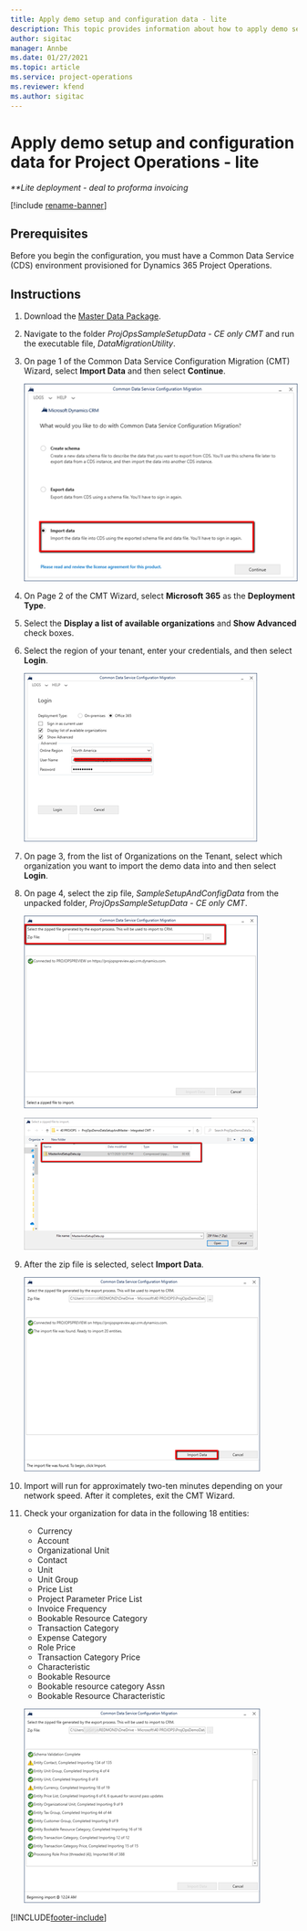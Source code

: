 ```yaml
---
title: Apply demo setup and configuration data - lite
description: This topic provides information about how to apply demo setup and configuration data for Project Operations.
author: sigitac
manager: Annbe
ms.date: 01/27/2021
ms.topic: article
ms.service: project-operations
ms.reviewer: kfend 
ms.author: sigitac
---
```


# Apply demo setup and configuration data for Project Operations - lite 

_**Lite deployment - deal to proforma invoicing_

[!include [rename-banner](~/includes/cc-data-platform-banner.md)]

## Prerequisites

Before you begin the configuration, you must have a Common Data Service (CDS) environment provisioned for Dynamics 365 Project Operations.


## Instructions

1. Download the [Master Data Package](https://download.microsoft.com/download/3/4/1/341bf279-a64f-4baa-af31-ce624859b518/ProjOpsSampleSetupData-%20CE%20only.zip). 
2. Navigate to the folder *ProjOpsSampleSetupData - CE only CMT* and run the executable file, *DataMigrationUtility*.
3. On page 1 of the Common Data Service Configuration Migration (CMT) Wizard, select **Import Data** and then select **Continue**.

    ![Configuration Migration](./media/1ConfigurationMigration.png)

4. On Page 2 of the CMT Wizard, select **Microsoft 365** as the **Deployment Type**.
5. Select the **Display a list of available organizations** and **Show Advanced** check boxes.
6. Select the region of your tenant, enter your credentials, and then select **Login**.

   ![Configuration Sign in](./media/2ConfigurationSignin.png)

7. On page 3, from the list of Organizations on the Tenant, select which organization you want to import the demo data into and then select **Login**.
8. On page 4, select the zip file, *SampleSetupAndConfigData* from the unpacked folder, *ProjOpsSampleSetupData - CE only CMT*.

   ![Zip file](./media/3ZipFile.png)

   ![Select a file](./media/4SelectAFile.png)

9. After the zip file is selected, select **Import Data**.

   ![Import data](./media/5ImportData.png)

10. Import will run for approximately two-ten minutes depending on your network speed. After it completes, exit the CMT Wizard. 
11. Check your organization for data in the following 18 entities:

    -	Currency
    -	Account
    -	Organizational Unit
    -	Contact
    -	Unit
    -	Unit Group
    -	Price List
    -	Project Parameter Price List 
    -	Invoice Frequency
    -	Bookable Resource Category
    -	Transaction Category
    -	Expense Category
    -	Role Price
    -	Transaction Category Price
    -	Characteristic
    -	Bookable Resource
    -	Bookable resource category Assn
    -	Bookable Resource Characteristic

    ![Complete Import](./media/6CompleteImport.png)


[!INCLUDE[footer-include](../includes/footer-banner.md)]
